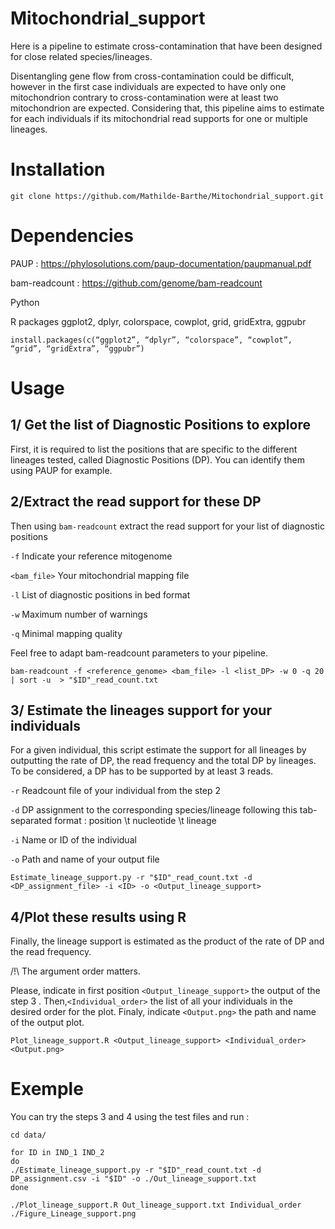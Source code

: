 # Mitochondrial_support
Here is a pipeline to estimate cross-contamination that have been designed for close related species/lineages. 

Disentangling gene flow from cross-contamination could be difficult, however in the first case individuals are expected to have only one mitochondrion contrary to cross-contamination were at least two mitochondrion are expected. Considering that, this pipeline aims to estimate for each individuals if its mitochondrial read supports for one or multiple lineages. 

# Installation 
```
git clone https://github.com/Mathilde-Barthe/Mitochondrial_support.git
```

# Dependencies 
PAUP : https://phylosolutions.com/paup-documentation/paupmanual.pdf

bam-readcount : https://github.com/genome/bam-readcount

Python

R packages ggplot2, dplyr, colorspace, cowplot, grid, gridExtra, ggpubr
```
install.packages(c(“ggplot2”, “dplyr”, “colorspace”, “cowplot”, “grid”, “gridExtra”, “ggpubr”)
```

# Usage
## 1/ Get the list of Diagnostic Positions to explore

First, it is required to list the positions that are specific to the different lineages tested, called Diagnostic Positions (DP). You can identify them using PAUP for example.


## 2/Extract the read support for these DP
Then using `bam-readcount` extract the read support for your list of diagnostic positions 

 `-f` Indicate your reference mitogenome

`<bam_file>` Your mitochondrial mapping file  

 `-l`  List of diagnostic positions in bed format 

 `-w` Maximum number of warnings 
 
 `-q`  Minimal mapping quality

  Feel free to adapt bam-readcount parameters to your pipeline.
 
```
bam-readcount -f <reference_genome> <bam_file> -l <list_DP> -w 0 -q 20 | sort -u  > "$ID"_read_count.txt
```

## 3/ Estimate the lineages support for your individuals

For a given individual, this script estimate the support for all lineages by outputting the rate of DP, the read frequency and the total DP by lineages. To be considered, a DP has to be supported by at least 3 reads.

`-r` Readcount file of your individual from the step 2 

`-d` DP assignment to the corresponding species/lineage following this tab-separated format : position \t nucleotide \t lineage

`-i` Name or ID of the individual

`-o` Path and name of your output file

```
Estimate_lineage_support.py -r "$ID"_read_count.txt -d <DP_assignment_file> -i <ID> -o <Output_lineage_support>
```
## 4/Plot these results using R

Finally, the lineage support is estimated as the product of the rate of DP and the read frequency.

/!\ The argument order matters. 

Please, indicate in first position `<Output_lineage_support>` the output of the step 3 . Then,`<Individual_order>` the list of all your individuals in the desired order for the plot. Finaly, indicate `<Output.png>` the path and name of the output plot. 
```
Plot_lineage_support.R <Output_lineage_support> <Individual_order> <Output.png>
```

# Exemple
You can try the steps 3 and 4 using the test files and run :
```
cd data/

for ID in IND_1 IND_2
do
./Estimate_lineage_support.py -r "$ID"_read_count.txt -d DP_assignment.csv -i "$ID" -o ./Out_lineage_support.txt
done

./Plot_lineage_support.R Out_lineage_support.txt Individual_order ./Figure_Lineage_support.png
```
